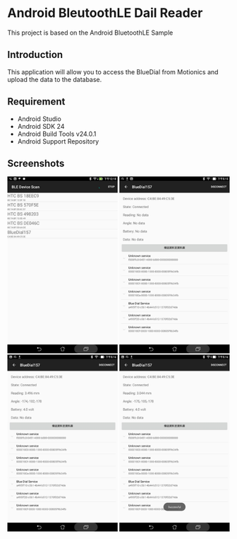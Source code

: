 
Android BleutoothLE Dail Reader 
===================================

This project is based on the Android BluetoothLE Sample

Introduction
------------

This application will allow you to access the BlueDial from Motionics and upload the data to the database. 

Requirement
--------------
- Android Studio 
- Android SDK 24
- Android Build Tools v24.0.1
- Android Support Repository


Screenshots
--------------
<img src="screenshots/Screenshot_1.jpg" height="400" alt="Screenshot"/>
<img src="screenshots/Screenshot_2.jpg" height="400" alt="Screenshot"/>
<img src="screenshots/Screenshot_3.jpg" height="400" alt="Screenshot"/>
<img src="screenshots/Screenshot_4.jpg" height="400" alt="Screenshot"/>
